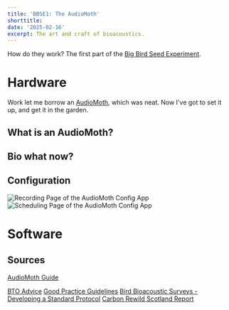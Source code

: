 ```yaml
---
title: 'BBSE1: The AudioMoth'
shorttitle:
date: '2025-02-16'
excerpt: The art and craft of bioacoustics.
---
```


<script>
import rec_img from "$lib/assets/config_rec.png"
import sched_img from "$lib/assets/config_sched.png"
</script>

How do they work? The first part of the [Big Bird Seed Experiment](./docs/00_plan.md).

# Hardware

Work let me borrow an [AudioMoth](https://www.openacousticdevices.info/audiomoth), which was neat. Now I've got to set it up, and get it in the garden.

## What is an AudioMoth?

## Bio what now?

## Configuration

<img src={rec_img} alt="Recording Page of the AudioMoth Config App" />
<img src={sched_img} alt="Scheduling Page of the AudioMoth Config App" />
<!-- ![Screenshot of the AudioMoth Config Recording Page]($lib/assets/config_rec.png)
![Screenshot of the AudioMoth Config Schedule Page]($lib/assets/config_sched.png) -->

# Software

## Sources

[AudioMoth Guide](https://github.com/rhine3/audiomoth-guide/blob/master/guide.md)

[BTO Advice](https://www.bto.org/our-science/products-and-technologies/bto-acoustic-pipeline/support-hub/advice-commonly-used)
[Good Practice Guidelines](https://www.researchgate.net/publication/368683386_Good_practice_guidelines_for_long-term_ecoacoustic_monitoring_in_the_UK#fullTextFileContent)
[Bird Bioacoustic Surveys - Developing a Standard Protocol](https://www.researchgate.net/publication/329443381_Bird_Bioacoustic_Surveys_-_Developing_a_Standard_Protocol)
[Carbon Rewild Scotland Report](https://carbonrewild.com/wp-content/uploads/2023/10/Carbon-Rewild-Bioacoustic-Monitoring-Woodland-Research-Report.pdf)
